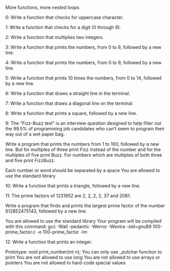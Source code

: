More functions, more nested loops

0: Write a function that checks for uppercase character.

1: Write a function that checks for a digit (0 through 9).

2: Write a function that multiplies two integers.

3: Write a function that prints the numbers, from 0 to 9, followed by a new line.

4: Write a function that prints the numbers, from 0 to 9, followed by a new line.

5: Write a function that prints 10 times the numbers, from 0 to 14, followed by a new line.

6: Write a function that draws a straight line in the terminal.

7: Write a function that draws a diagonal line on the terminal.

8: Write a function that prints a square, followed by a new line.

9: The “Fizz-Buzz test” is an interview question designed to help filter out the 99.5% of programming job candidates who can’t seem to program their way out of a wet paper bag.

Write a program that prints the numbers from 1 to 100, followed by a new line. But for multiples of three print Fizz instead of the number and for the multiples of five print Buzz. For numbers which are multiples of both three and five print FizzBuzz.

Each number or word should be separated by a space
You are allowed to use the standard library

10: Write a function that prints a triangle, followed by a new line.

11: The prime factors of 1231952 are 2, 2, 2, 2, 37 and 2081.

Write a program that finds and prints the largest prime factor of the number 612852475143, followed by a new line.

You are allowed to use the standard library
Your program will be compiled with this command: gcc -Wall -pedantic -Werror -Wextra -std=gnu89 100-prime_factor.c -o 100-prime_factor -lm

12: Write a function that prints an integer.

Prototype: void print_number(int n);
You can only use _putchar function to print
You are not allowed to use long
You are not allowed to use arrays or pointers
You are not allowed to hard-code special values


